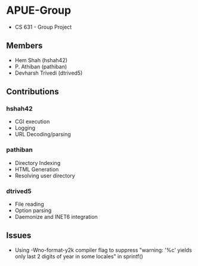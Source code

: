 # APUE-Group
-   CS 631 - Group Project

## Members
-   Hem Shah (hshah42)  
-   P. Athiban (pathiban)  
-   Devharsh Trivedi (dtrived5)

## Contributions
### hshah42
-   CGI execution
-   Logging
-   URL Decoding/parsing

### pathiban
-   Directory Indexing
-   HTML Generation
-   Resolving user directory

### dtrived5
-   File reading
-   Option parsing
-   Daemonize and INET6 integration

## Issues
-   Using -Wno-format-y2k compiler flag to suppress "warning: '%c' yields only last 2 digits of year in some locales" in sprintf()
